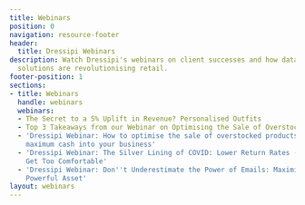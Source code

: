 ```yaml
---
title: Webinars
position: 0
navigation: resource-footer
header:
  title: Dressipi Webinars
description: Watch Dressipi's webinars on client successes and how data-driven, fashion-specific
  solutions are revolutionising retail.
footer-position: 1
sections:
- title: Webinars
  handle: webinars
  webinars:
  - The Secret to a 5% Uplift in Revenue? Personalised Outfits
  - Top 3 Takeaways from our Webinar on Optimising the Sale of Overstocked Products
  - 'Dressipi Webinar: How to optimise the sale of overstocked products and release
    maximum cash into your business'
  - 'Dressipi Webinar: The Silver Lining of COVID: Lower Return Rates - But Don''t
    Get Too Comfortable'
  - 'Dressipi Webinar: Don''t Underestimate the Power of Emails: Maximise Your Most
    Powerful Asset'
layout: webinars
---
```


